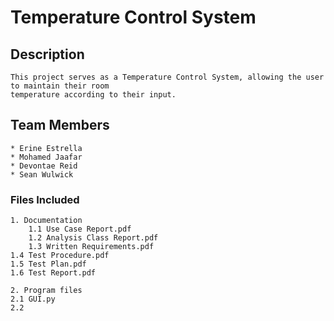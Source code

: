 ﻿# Temperature Control System

## Description
    This project serves as a Temperature Control System, allowing the user to maintain their room
    temperature according to their input.

## Team Members
    * Erine Estrella
    * Mohamed Jaafar
    * Devontae Reid
    * Sean Wulwick



### Files Included
    1. Documentation
        1.1 Use Case Report.pdf
        1.2 Analysis Class Report.pdf
        1.3 Written Requirements.pdf
	1.4 Test Procedure.pdf
	1.5 Test Plan.pdf
	1.6 Test Report.pdf
		
    2. Program files
	2.1 GUI.py
	2.2 
